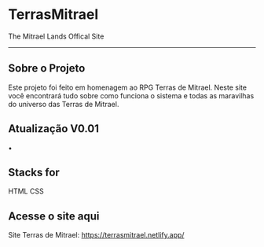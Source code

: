 # TerrasMitrael
The Mitrael Lands Offical Site

---

## Sobre o Projeto

Este projeto foi feito em homenagem ao RPG Terras de Mitrael.
Neste site você encontrará tudo sobre como funciona o sistema e todas as maravilhas do universo das Terras de Mitrael.


## Atualização V0.01

• 


## Stacks for 

HTML
CSS

## Acesse o site aqui

Site Terras de Mitrael: https://terrasmitrael.netlify.app/